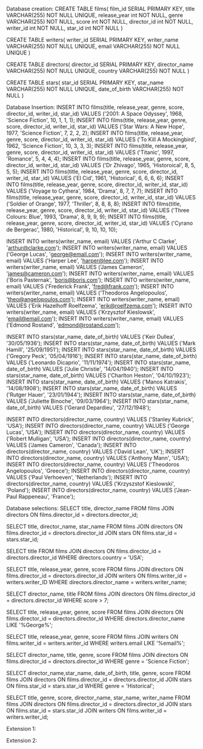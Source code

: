 
Database creation:
CREATE TABLE films(
 film_id SERIAL PRIMARY KEY,
 title VARCHAR(255) NOT NULL UNIQUE,
 release_year int NOT NULL,
 genre VARCHAR(255) NOT NULL,
 score int NOT NULL,
 director_id int NOT NULL,
 writer_id int NOT NULL,
 star_id int NOT NULL
)

CREATE TABLE writers(
 writer_id SERIAL PRIMARY KEY,
 writer_name VARCHAR(255) NOT NULL UNIQUE,
 email VARCHAR(255) NOT NULL UNIQUE
)

CREATE TABLE directors(
 director_id SERIAL PRIMARY KEY,
 director_name VARCHAR(255) NOT NULL UNIQUE,
 country VARCHAR(255) NOT NULL
)

CREATE TABLE stars(
 star_id SERIAL PRIMARY KEY,
 star_name VARCHAR(255) NOT NULL UNIQUE,
 date_of_birth VARCHAR(255) NOT NULL
)


Database Insertion:
INSERT INTO films(title, release_year, genre, score, director_id, writer_id, star_id) VALUES ('2001: A Space Odyssey', 1968, 'Science Fiction', 10, 1, 1, 1);
INSERT INTO films(title, release_year, genre, score, director_id, writer_id, star_id) VALUES ('Star Wars: A New Hope', 1977, 'Science Fiction', 7, 2, 2, 2);
INSERT INTO films(title, release_year, genre, score, director_id, writer_id, star_id) VALUES ('To Kill A Mockingbird', 1962, 'Science Fiction', 10, 3, 3, 3);
INSERT INTO films(title, release_year, genre, score, director_id, writer_id, star_id) VALUES ('Titanic', 1997, 'Romance', 5, 4, 4, 4);
INSERT INTO films(title, release_year, genre, score, director_id, writer_id, star_id) VALUES ('Dr Zhivago', 1965, 'Historoical', 8, 5, 5, 5);
INSERT INTO films(title, release_year, genre, score, director_id, writer_id, star_id) VALUES ('El Cid', 1961, 'Historical', 6, 6, 6, 6);
INSERT INTO films(title, release_year, genre, score, director_id, writer_id, star_id) VALUES ('Voyage to Cythera', 1984, 'Drama', 8, 7, 7, 7);
INSERT INTO films(title, release_year, genre, score, director_id, writer_id, star_id) VALUES ('Soldier of Orange', 1977, 'Thriller', 8, 8, 8, 8);
INSERT INTO films(title, release_year, genre, score, director_id, writer_id, star_id) VALUES ('Three Colours: Blue', 1993, 'Drama', 8, 9, 9, 9);
INSERT INTO films(title, release_year, genre, score, director_id, writer_id, star_id) VALUES ('Cyrano de Bergerac', 1980, 'Historical', 9, 10, 10, 10);

INSERT INTO writers(writer_name, email) VALUES ('Arthur C Clarke', 'arthur@clarke.com');
INSERT INTO writers(writer_name, email) VALUES ('George Lucas', 'george@email.com');
INSERT INTO writers(writer_name, email) VALUES ('Harper Lee', 'harper@lee.com');
INSERT INTO writers(writer_name, email) VALUES ('James Cameron', 'james@cameron.com');
INSERT INTO writers(writer_name, email) VALUES ('Boris Pasternak', 'boris@boris.com');
INSERT INTO writers(writer_name, email) VALUES ('Frederick Frank', 'fred@frank.com');
INSERT INTO writers(writer_name, email) VALUES ('Theodoros Angelopoulos', 'theo@angelopoulos.com');
INSERT INTO writers(writer_name, email) VALUES ('Erik Hazelhoff Roelfzema', 'erik@roelfzema.com');
INSERT INTO writers(writer_name, email) VALUES ('Krzysztof Kieslowsk', 'email@email.com');
INSERT INTO writers(writer_name, email) VALUES ('Edmond Rostand', 'edmond@rostand.com');

INSERT INTO stars(star_name, date_of_birth) VALUES ('Keir Dullea', '30/05/1936');
INSERT INTO stars(star_name, date_of_birth) VALUES ('Mark Hamill', '25/09/1951');
INSERT INTO stars(star_name, date_of_birth) VALUES ('Gregory Peck', '05/04/1916');
INSERT INTO stars(star_name, date_of_birth) VALUES ('Leonardo Dicaprio', '11/11/1974');
INSERT INTO stars(star_name, date_of_birth) VALUES ('Julie Christie', '14/04/1940');
INSERT INTO stars(star_name, date_of_birth) VALUES ('Charlton Heston', '04/10/1923');
INSERT INTO stars(star_name, date_of_birth) VALUES ('Manos Katrakis', '14/08/1908');
INSERT INTO stars(star_name, date_of_birth) VALUES ('Rutger Hauer', '23/01/1944');
INSERT INTO stars(star_name, date_of_birth) VALUES ('Juliette Binoche', '09/03/1964');
INSERT INTO stars(star_name, date_of_birth) VALUES ('Gerard Depardieu', '27/12/1948');

INSERT INTO directors(director_name, country) VALUES ('Stanley Kubrick', 'USA');
INSERT INTO directors(director_name, country) VALUES ('George Lucas', 'USA');
INSERT INTO directors(director_name, country) VALUES ('Robert Mulligan', 'USA');
INSERT INTO directors(director_name, country) VALUES ('James Cameron', 'Canada');
INSERT INTO directors(director_name, country) VALUES ('David Lean', 'UK');
INSERT INTO directors(director_name, country) VALUES ('Anthony Mann', 'USA');
INSERT INTO directors(director_name, country) VALUES ('Theodoros Angelopoulos', 'Greece');
INSERT INTO directors(director_name, country) VALUES ('Paul Verhoeven', 'Netherlands');
INSERT INTO directors(director_name, country) VALUES ('Krzyszstof Kieslowski', 'Poland');
INSERT INTO directors(director_name, country) VALUES ('Jean-Paul Rappeneau', 'France');


Database selections:
SELECT title, director_name FROM films
JOIN directors ON films.director_id = directors.director_id;

SELECT title, director_name, star_name FROM films
JOIN directors ON films.director_id = directors.director_id
JOIN stars ON films.star_id = stars.star_id;

SELECT title FROM films
JOIN directors ON films.director_id = directors.director_id 
WHERE directors.country = 'USA';

SELECT title, release_year, genre, score FROM films
JOIN directors ON films.director_id = directors.director_id
JOIN writers ON films.writer_id = writers.writer_ID
WHERE directors.director_name = writers.writer_name;

SELECT director_name, title FROM films
JOIN directors ON films.director_id = directors.director_id 
WHERE score > 7;

SELECT title, release_year, genre, score FROM films
JOIN directors ON films.director_id = directors.director_id
WHERE directors.director_name LIKE '%George%';

SELECT title, release_year, genre, score FROM films
JOIN writers ON films.writer_id = writers.writer_id
WHERE writers.email LIKE '%email%';

SELECT director_name, title, genre, score FROM films
JOIN directors ON films.director_id = directors.director_id
WHERE genre = 'Science Fiction';

SELECT director_name,star_name, date_of_birth, title, genre, score FROM films
JOIN directors ON films.director_id = directors.director_id
JOIN stars ON films.star_id = stars.star_id
WHERE genre = 'Historical';

SELECT title, genre, score, director_name, star_name, writer_name FROM films
JOIN directors ON films.director_id = directors.director_id
JOIN stars ON films.star_id = stars.star_id
JOIN writers ON films.writer_id = writers.writer_id;




Extension 1:


Extension 2:

